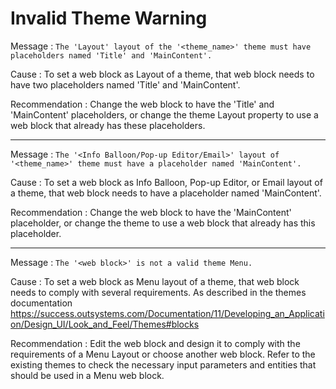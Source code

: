 # Invalid Theme Warning

Message
:   `The 'Layout' layout of the '<theme_name>' theme must have placeholders named 'Title' and 'MainContent'.`

Cause
:   To set a web block as Layout of a theme, that web block needs to have two placeholders named 'Title' and 'MainContent'.

Recommendation
:   Change the web block to have the 'Title' and 'MainContent' placeholders, or change the theme Layout property to use a web block that already has these placeholders.

---

Message
:   `The '<Info Balloon/Pop-up Editor/Email>' layout of '<theme_name>' theme must have a placeholder named 'MainContent'.`

Cause
:   To set a web block as Info Balloon, Pop-up Editor, or Email layout of a theme, that web block needs to have a placeholder named 'MainContent'.

Recommendation
:   Change the web block to have the 'MainContent' placeholder, or change the theme to use a web block that already has this placeholder.

---

Message
:   `The '<web block>' is not a valid theme Menu.`

Cause
:   To set a web block as Menu layout of a theme, that web block needs to comply with several requirements. As described in the themes documentation https://success.outsystems.com/Documentation/11/Developing_an_Application/Design_UI/Look_and_Feel/Themes#blocks 

Recommendation
:   Edit the web block and design it to comply with the requirements of a Menu Layout or choose another web block. Refer to the existing themes to check the necessary input parameters and entities that should be used in a Menu web block. 
